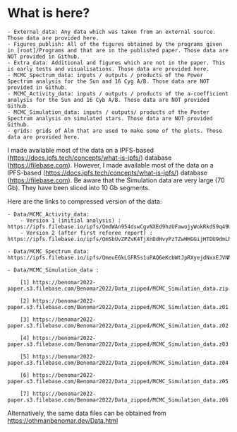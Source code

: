 # What is here?

	- External_data: Any data which was taken from an external source. Those data are provided here.
	- Figures_publish: All of the figures obtained by the programs given in [root]/Programs and that are in the published paper. Those data are NOT provided in Github.
	- Extra_data: Additional and figures which are not in the paper. This is early tests and visualisations. Those data are provided here.
	- MCMC_Spectrum_data: inputs / outputs / products of the Power Spectrum analysis for the Sun and 16 Cyg A/B. Those data are NOT provided in Github.
	- MCMC_Activity_data: inputs / outputs / products of the a-coefficient analysis for the Sun and 16 Cyb A/B. Those data are NOT provided Github.
	- MCMC_Simulation_data: inputs / outputs/ products of the Poster Spectrum analysis on simulated stars. Those data are NOT provided Github.
	- grids: grids of Alm that are used to make some of the plots. Those data are provided here.

I made available most of the data on a IPFS-based (https://docs.ipfs.tech/concepts/what-is-ipfs/) database (https://filebase.com).
However, I made available most of the data on a IPFS-based (https://docs.ipfs.tech/concepts/what-is-ipfs/) database (https://filebase.com).
Be aware that the Simulation data are very large (70 Gb). They have been sliced into 10 Gb segments. 

Here are the links to compressed version of the data:

    - Data/MCMC_Activity_data: 
        - Version 1 (initial analysis) : https://ipfs.filebase.io/ipfs/QmdWAn954dswCgvNXEd9hzUFawojyWokRkdS9q49U4A34W
        - Version 2 (after first referee report) : https://ipfs.filebase.io/ipfs/QmSbUvZPZvK4TjXnDdHvyPzTZwHHGGijHTDU9dmLRDNvaM
    
    - Data/MCMC_Spectrum_data: https://ipfs.filebase.io/ipfs/QmeuE6kLGFR5s1uPAQ6eKcbWtJpRXyejdNxxEJVNNYwR5M
    
    - Data/MCMC_Simulation_data : 
    
        [1] https://benomar2022-paper.s3.filebase.com/Benomar2022/Data_zipped/MCMC_Simulation_data.zip
        
        [2] https://benomar2022-paper.s3.filebase.com/Benomar2022/Data_zipped/MCMC_Simulation_data.z01
        
        [3] https://benomar2022-paper.s3.filebase.com/Benomar2022/Data_zipped/MCMC_Simulation_data.z02
        
        [4] https://benomar2022-paper.s3.filebase.com/Benomar2022/Data_zipped/MCMC_Simulation_data.z03
        
        [5] https://benomar2022-paper.s3.filebase.com/Benomar2022/Data_zipped/MCMC_Simulation_data.z04
        
        [6] https://benomar2022-paper.s3.filebase.com/Benomar2022/Data_zipped/MCMC_Simulation_data.z05
        
        [7] https://benomar2022-paper.s3.filebase.com/Benomar2022/Data_zipped/MCMC_Simulation_data.z06

Alternatively, the same data files can be obtained from https://othmanbenomar.dev/Data.html
